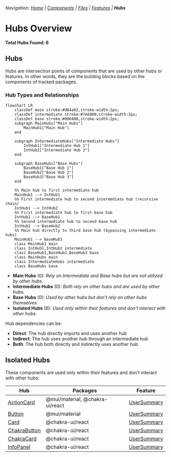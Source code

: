 
*Navigation: [Home](index.md) | [Components](components.md) | [Files](files.md) | [Features](features.md) | **Hubs***



# Hubs Overview

**Total Hubs Found: 6**

## Hubs

Hubs are intersection points of components that are used by other hubs or features.
In other words, they are the building blocks based on the components of tracked packages.

### Hub Types and Relationships

```mermaid
flowchart LR
    classDef main stroke:#d04a02,stroke-width:2px;
    classDef intermediate stroke:#7e6000,stroke-width:2px;
    classDef base stroke:#006400,stroke-width:2px;
    subgraph MainHubs["Main Hubs"]
        MainHub1["Main Hub"]
    end

    subgraph IntermediateHubs["Intermediate Hubs"]
        IntHub1["Intermediate Hub 1"]
        IntHub2["Intermediate Hub 2"]
    end

    subgraph BaseHubs["Base Hubs"]
        BaseHub1["Base Hub 1"]
        BaseHub2["Base Hub 2"]
        BaseHub3["Base Hub 3"]
    end

    %% Main hub to first intermediate hub
    MainHub1 --> IntHub1
    %% First intermediate hub to second intermediate hub (recursive chain)
    IntHub1 --> IntHub2
    %% First intermediate hub to first base hub
    IntHub1 --> BaseHub1
    %% Second intermediate hub to second base hub
    IntHub2 --> BaseHub2
    %% Main hub directly to third base hub (bypassing intermediate hubs)
    MainHub1 --> BaseHub3
    class MainHub1 main
    class IntHub1,IntHub2 intermediate
    class BaseHub1,BaseHub2,BaseHub3 base
    class MainHubs main
    class IntermediateHubs intermediate
    class BaseHubs base

```

- **Main Hubs** (0): *Rely on Intermediate and Base hubs but are not utilized by other hubs.*
- **Intermediate Hubs** (0): *Both rely on other hubs and are used by other hubs.*
- **Base Hubs** (0): *Used by other hubs but don't rely on other hubs themselves.*
- **Isolated Hubs** (6): *Used only within their features and don't interact with other hubs.*

Hub dependencies can be:
- **Direct**: The hub directly imports and uses another hub
- **Indirect**: The hub uses another hub through an intermediate hub
- **Both**: The hub both directly and indirectly uses another hub




## Isolated Hubs

These components are used only within their features and don't interact with other hubs:

| Hub | Packages | Feature |
|-----|----------|---------|
| [ActionCard](./hubs/ActionCard.md) | @mui/material, @chakra-ui/react | [UserSummary](./features/UserSummary.md) |
| [Button](./hubs/Button.md) | @mui/material | [UserSummary](./features/UserSummary.md) |
| [Card](./hubs/Card.md) | @chakra-ui/react | [UserSummary](./features/UserSummary.md) |
| [ChakraButton](./hubs/ChakraButton.md) | @chakra-ui/react | [UserSummary](./features/UserSummary.md) |
| [ChakraCard](./hubs/ChakraCard.md) | @chakra-ui/react | [UserSummary](./features/UserSummary.md) |
| [InfoPanel](./hubs/InfoPanel.md) | @chakra-ui/react | [UserSummary](./features/UserSummary.md) |

